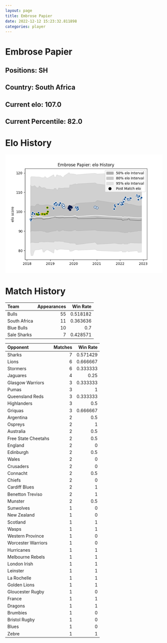 ```yaml
---  
layout: page  
title: Embrose Papier  
date: 2022-12-12 15:23:32.811898  
categories: player  
---
```

# Embrose Papier

## Positions: SH

## Country: South Africa

## Current elo: 107.0

## Current Percentile: 82.0

# Elo History


![elo history](history_EmbrosePapier.png)
# Match History


| Team         |   Appearances |   Win Rate |
|:-------------|--------------:|-----------:|
| Bulls        |            55 |   0.518182 |
| South Africa |            11 |   0.363636 |
| Blue Bulls   |            10 |   0.7      |
| Sale Sharks  |             7 |   0.428571 |

| Opponent            |   Matches |   Win Rate |
|:--------------------|----------:|-----------:|
| Sharks              |         7 |   0.571429 |
| Lions               |         6 |   0.666667 |
| Stormers            |         6 |   0.333333 |
| Jaguares            |         4 |   0.25     |
| Glasgow Warriors    |         3 |   0.333333 |
| Pumas               |         3 |   1        |
| Queensland Reds     |         3 |   0.333333 |
| Highlanders         |         3 |   0.5      |
| Griquas             |         3 |   0.666667 |
| Argentina           |         2 |   0.5      |
| Ospreys             |         2 |   1        |
| Australia           |         2 |   0.5      |
| Free State Cheetahs |         2 |   0.5      |
| England             |         2 |   0        |
| Edinburgh           |         2 |   0.5      |
| Wales               |         2 |   0        |
| Crusaders           |         2 |   0        |
| Connacht            |         2 |   0.5      |
| Chiefs              |         2 |   0        |
| Cardiff Blues       |         2 |   1        |
| Benetton Treviso    |         2 |   1        |
| Munster             |         2 |   0.5      |
| Sunwolves           |         1 |   0        |
| New Zealand         |         1 |   0        |
| Scotland            |         1 |   1        |
| Wasps               |         1 |   1        |
| Western Province    |         1 |   0        |
| Worcester Warriors  |         1 |   0        |
| Hurricanes          |         1 |   1        |
| Melbourne Rebels    |         1 |   1        |
| London Irish        |         1 |   1        |
| Leinster            |         1 |   1        |
| La Rochelle         |         1 |   1        |
| Golden Lions        |         1 |   1        |
| Gloucester Rugby    |         1 |   0        |
| France              |         1 |   1        |
| Dragons             |         1 |   1        |
| Brumbies            |         1 |   0        |
| Bristol Rugby       |         1 |   0        |
| Blues               |         1 |   0        |
| Zebre               |         1 |   1        |